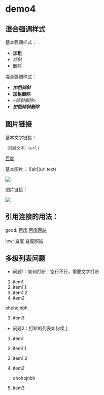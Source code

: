 # demo4

## 混合强调样式

基本强调样式：

- **加粗**
- *倾斜*
- ~~删除~~

混合强调样式：

- ***加粗倾斜***
- **~~加粗删除~~**
- *~倾斜删除~*
- ***~~加粗倾斜删除~~***

## 图片链接

基本文字链接：

    ［链接文字］(url)

[百度](http://www.baidu.com)

基本图片：
    ![alt](url text)
    
![](https://ss0.bdstatic.com/5aV1bjqh_Q23odCf/static/superman/img/logo/bd_logo1_31bdc765.png)

图片链接：

[![](https://ss0.bdstatic.com/5aV1bjqh_Q23odCf/static/superman/img/logo/bd_logo1_31bdc765.png)](http://www.baidu.com)


## 引用连接的用法：



good:
[百度][baidu]
[百度网站][baidu]


low:
[百度]
[百度网站]


<!-- 以下是本文中的链接 -->

[baidu]: http://www.baidu.com
[baidu_logo]: https://ss0.bdstatic.com/5aV1bjqh_Q23odCf/static/superman/img/logo/bd_logo1_31bdc765.png
[百度]: http://www.baidu.com
[百度网站]: http://www.baidu.com




## 多级列表问题

- 问题1：如何打断：空行不行，需要文字打断

1. item1
 1. item1.1
 2. item1.2
2. item2

ohohojnbh

3. item3


- 问题2：打断的列表如何续上


1. item1
 1. item1.1
 2. item1.2
2. item2

    ohohojnbh

3. item3











